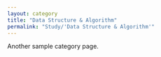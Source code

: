 ```yaml
---
layout: category
title: "Data Structure & Algorithm"
permalink: "Study/'Data Structure & Algorithm'"
---
```


Another sample category page.
